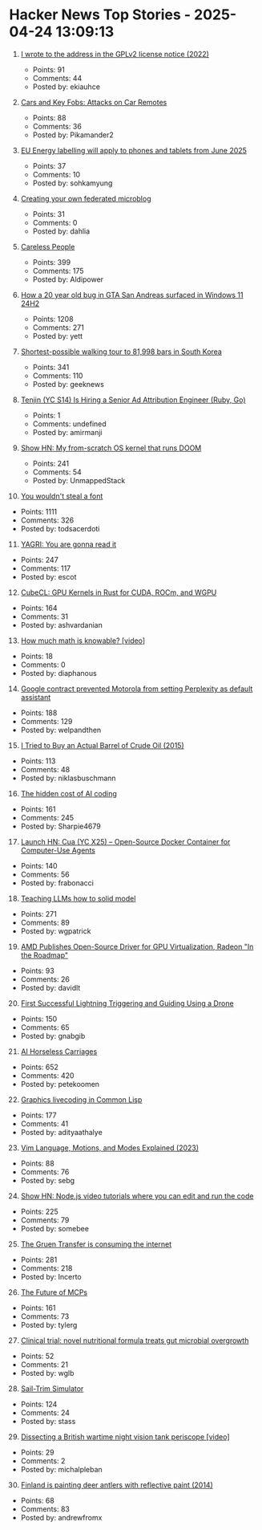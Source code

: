 # Hacker News Top Stories - 2025-04-24 13:09:13

1. [I wrote to the address in the GPLv2 license notice (2022)](https://code.mendhak.com/gpl-v2-address-letter/)
   - Points: 91
   - Comments: 44
   - Posted by: ekiauhce

2. [Cars and Key Fobs: Attacks on Car Remotes](https://web.stanford.edu/class/ee26n/Assignments/Assignment5.html)
   - Points: 88
   - Comments: 36
   - Posted by: Pikamander2

3. [EU Energy labelling will apply to phones and tablets from June 2025](https://energy-efficient-products.ec.europa.eu/product-list/smartphones-and-tablets_en)
   - Points: 37
   - Comments: 10
   - Posted by: sohkamyung

4. [Creating your own federated microblog](https://fedify.dev/tutorial/microblog)
   - Points: 31
   - Comments: 0
   - Posted by: dahlia

5. [Careless People](https://pluralistic.net/2025/04/23/zuckerstreisand/#zdgaf)
   - Points: 399
   - Comments: 175
   - Posted by: Aldipower

6. [How a 20 year old bug in GTA San Andreas surfaced in Windows 11 24H2](https://cookieplmonster.github.io/2025/04/23/gta-san-andreas-win11-24h2-bug/)
   - Points: 1208
   - Comments: 271
   - Posted by: yett

7. [Shortest-possible walking tour to 81,998 bars in South Korea](https://www.math.uwaterloo.ca/tsp/korea/index.html)
   - Points: 341
   - Comments: 110
   - Posted by: geeknews

8. [Tenjin (YC S14) Is Hiring a Senior Ad Attribution Engineer (Ruby, Go)](https://www.ycombinator.com/companies/tenjin/jobs/7qwVnEp-senior-backend-engineer-ad-attribution)
   - Points: 1
   - Comments: undefined
   - Posted by: amirmanji

9. [Show HN: My from-scratch OS kernel that runs DOOM](https://github.com/UnmappedStack/TacOS)
   - Points: 241
   - Comments: 54
   - Posted by: UnmappedStack

10. [You wouldn't steal a font](https://fedi.rib.gay/notes/a6xqityngfubsz0f)
   - Points: 1111
   - Comments: 326
   - Posted by: todsacerdoti

11. [YAGRI: You are gonna read it](https://www.scottantipa.com/yagri)
   - Points: 247
   - Comments: 117
   - Posted by: escot

12. [CubeCL: GPU Kernels in Rust for CUDA, ROCm, and WGPU](https://github.com/tracel-ai/cubecl)
   - Points: 164
   - Comments: 31
   - Posted by: ashvardanian

13. [How much math is knowable? [video]](https://www.youtube.com/watch?v=VplMHWSZf5c)
   - Points: 18
   - Comments: 0
   - Posted by: diaphanous

14. [Google contract prevented Motorola from setting Perplexity as default assistant](https://www.bloomberg.com/news/articles/2025-04-23/perplexity-executive-says-google-blocked-motorola-s-use-of-ai-assistant)
   - Points: 188
   - Comments: 129
   - Posted by: welpandthen

15. [I Tried to Buy an Actual Barrel of Crude Oil (2015)](https://www.bloomberg.com/news/articles/2015-11-03/that-time-i-tried-to-buy-some-crude-oil)
   - Points: 113
   - Comments: 48
   - Posted by: niklasbuschmann

16. [The hidden cost of AI coding](https://terriblesoftware.org/2025/04/23/the-hidden-cost-of-ai-coding/)
   - Points: 161
   - Comments: 245
   - Posted by: Sharpie4679

17. [Launch HN: Cua (YC X25) – Open-Source Docker Container for Computer-Use Agents](https://github.com/trycua/cua)
   - Points: 140
   - Comments: 56
   - Posted by: frabonacci

18. [Teaching LLMs how to solid model](https://willpatrick.xyz/technology/2025/04/23/teaching-llms-how-to-solid-model.html)
   - Points: 271
   - Comments: 89
   - Posted by: wgpatrick

19. [AMD Publishes Open-Source Driver for GPU Virtualization, Radeon "In the Roadmap"](https://www.phoronix.com/news/AMD-GIM-Open-Source)
   - Points: 93
   - Comments: 26
   - Posted by: davidlt

20. [First Successful Lightning Triggering and Guiding Using a Drone](https://group.ntt/en/newsrelease/2025/04/18/250418a.html)
   - Points: 150
   - Comments: 65
   - Posted by: gnabgib

21. [AI Horseless Carriages](https://koomen.dev/essays/horseless-carriages/)
   - Points: 652
   - Comments: 420
   - Posted by: petekoomen

22. [Graphics livecoding in Common Lisp](https://kevingal.com/blog/cl-livecoding.html)
   - Points: 177
   - Comments: 41
   - Posted by: adityaathalye

23. [Vim Language, Motions, and Modes Explained (2023)](https://www.ssp.sh/blog/why-using-neovim-data-engineer-and-writer-2023/)
   - Points: 88
   - Comments: 76
   - Posted by: sebg

24. [Show HN: Node.js video tutorials where you can edit and run the code](undefined)
   - Points: 225
   - Comments: 79
   - Posted by: somebee

25. [The Gruen Transfer is consuming the internet](https://sebs.website/blog/the%20gruen-transfer-is-consuming-the-internet)
   - Points: 281
   - Comments: 218
   - Posted by: Incerto

26. [The Future of MCPs](https://iamcharliegraham.substack.com/publish/post/161906169)
   - Points: 161
   - Comments: 73
   - Posted by: tylerg

27. [Clinical trial: novel nutritional formula treats gut microbial overgrowth](https://medicalxpress.com/news/2025-04-clinical-trial-nutritional-formula-effectively.html)
   - Points: 52
   - Comments: 21
   - Posted by: wglb

28. [Sail-Trim Simulator](https://simulator.atterwind.info/)
   - Points: 124
   - Comments: 24
   - Posted by: stass

29. [Dissecting a British wartime night vision tank periscope [video]](https://www.youtube.com/watch?v=KlguQYJqs-E)
   - Points: 29
   - Comments: 2
   - Posted by: michalpleban

30. [Finland is painting deer antlers with reflective paint (2014)](https://www.smithsonianmag.com/smart-news/avoid-deer-strikes-finland-painting-deer-antlers-reflective-paint-180949792/)
   - Points: 68
   - Comments: 83
   - Posted by: andrewfromx

